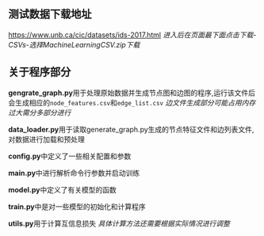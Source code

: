 ## 测试数据下载地址
https://www.unb.ca/cic/datasets/ids-2017.html
*进入后在页面最下面点击下载-CSVs-选择MachineLearningCSV.zip下载*

## 关于程序部分
**gengrate_graph.py**用于处理原始数据并生成节点图和边图的程序,运行该文件后会生成相应的`node_features.csv`和`edge_list.csv`
*边文件生成部分可能占用内存过大需分多部分进行*

**data_loader.py**用于读取generate_graph.py生成的节点特征文件和边列表文件,对数据进行加载和预处理

**config.py**中定义了一些相关配置和参数

**main.py**中进行解析命令行参数并启动训练

**model.py**中定义了有关模型的函数

**train.py**中是对一些模型的初始化和计算程序

**utils.py**用于计算互信息损失
*具体计算方法还需要根据实际情况进行调整*



